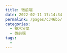 ```yaml
---
title: 微前端
date: 2022-02-11 17:14:34
permalink: /pages/c346b5/
categories:
  - 技术分享
  - 微前端
tags:
  - 
---
```

